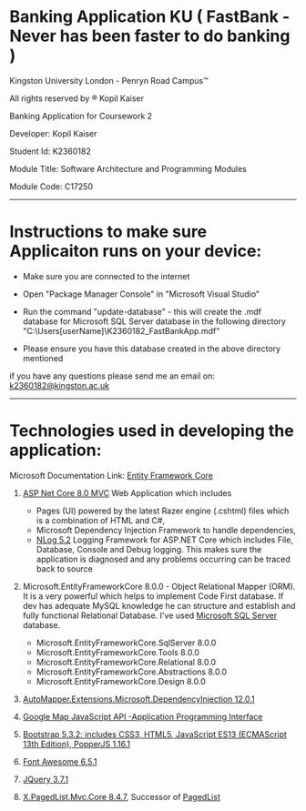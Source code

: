 # Banking Application KU ( FastBank - Never has been faster to do banking )

Kingston University London - Penryn Road Campus™ 

All rights reserved by ® Kopil Kaiser

Banking Application for Coursework 2 

Developer: Kopil Kaiser

Student Id: K2360182

Module Title: Software Architecture and Programming Modules 

Module Code: C17250

***
# Instructions to make sure Applicaiton runs on your device:

* Make sure you are connected to the internet

* Open "Package Manager Console" in "Microsoft Visual Studio"

* Run the command "update-database" - this will create the .mdf database for Microsoft SQL Server database in the following directory "C:\Users\[userName]\K2360182_FastBankApp.mdf" 

* Please ensure you have this database created in the above directory mentioned

if you have any questions please send me an email on: k2360182@kingston.ac.uk 
***

# Technologies used in developing the application:

Microsoft Documentation Link: [Entity Framework Core](https://learn.microsoft.com/en-us/ef/core/)
1. [ASP Net Core 8.0 MVC](https://learn.microsoft.com/en-us/aspnet/core/mvc/overview?view=aspnetcore-8.0#aspnet-core-mvc) 
 Web Application which includes
	- Pages (UI) powered by the latest Razer engine (.cshtml) files which is a combination of HTML and C#,
 	- Microsoft Dependency Injection Framework to handle dependencies,
  	- [NLog 5.2]([url](https://github.com/nlog/nlog/wiki)) Logging Framework for ASP.NET Core which includes File, Database, Console and Debug logging. This makes sure the application is diagnosed and any problems occurring can be traced back to source

1. Microsoft.EntityFrameworkCore 8.0.0 - Object Relational Mapper (ORM). It is a very powerful which helps to implement Code First database. If dev has adequate MySQL knowledge he can structure and establish and fully functional Relational Database. I've used [Microsoft SQL Server](https://learn.microsoft.com/en-us/sql/relational-databases/databases/databases?view=sql-server-ver16) database. 
	- Microsoft.EntityFrameworkCore.SqlServer 8.0.0
 	- Microsoft.EntityFrameworkCore.Tools 8.0.0
  	- Microsoft.EntityFrameworkCore.Relational 8.0.0
   	- Microsoft.EntityFrameworkCore.Abstractions 8.0.0
   	- Microsoft.EntityFrameworkCore.Design 8.0.0
  
1. [AutoMapper.Extensions.Microsoft.DependencyInjection 12.0.1](https://github.com/AutoMapper/AutoMapper.Extensions.Microsoft.DependencyInjection)
   
1. [Google Map JavaScript API -Application Programming Interface](https://developers.google.com/maps/documentation/javascript/overview)

1. [Bootstrap 5.3.2: includes CSS3, HTML5, JavaScript ES13 (ECMAScript 13th Edition), PopperJS 1.16.1](https://getbootstrap.com/docs/5.3/getting-started/introduction/)

1. [Font Awesome 6.5.1](https://fontawesome.com/download)
1. [JQuery 3.7.1](https://api.jquery.com/)

1. [X.PagedList.Mvc.Core 8.4.7](https://github.com/dncuug/X.PagedList), Successor of [PagedList](https://github.com/troygoode/PagedList)
